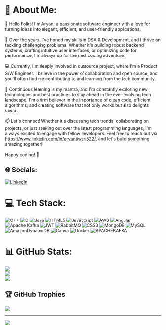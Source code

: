 # 💫 About Me:
👋 Hello Folks! I'm Aryan, a passionate software engineer with a love for turning ideas into elegant, efficient, and user-friendly applications.<br><br>🚀 Over the years, I've honed my skills in DSA & Development, and I thrive on tackling challenging problems. Whether it's building robust backend systems, crafting intuitive user interfaces, or optimizing code for performance, I'm always up for the next coding adventure.<br><br>💻 Currently, I'm deeply involved in outsource project, where I'm a Product S/W Engineer. I believe in the power of collaboration and open source, and you'll often find me contributing to and learning from the tech community.<br><br>🌱 Continuous learning is my mantra, and I'm constantly exploring new technologies and best practices to stay ahead in the ever-evolving tech landscape. I'm a firm believer in the importance of clean code, efficient algorithms, and creating software that not only works but also delights users.<br><br>📫 Let's connect! Whether it's discussing tech trends, collaborating on projects, or just seeking out over the latest programming languages, I'm always excited to engage with fellow developers. Feel free to reach out via https://www.linkedin.com/in/aryantiwari522/, and let's build something amazing together!<br><br>Happy coding! 🚀<br>


## 🌐 Socials:
[![LinkedIn](https://img.shields.io/badge/LinkedIn-%230077B5.svg?logo=linkedin&logoColor=white)](https://linkedin.com/in/aryantiwari522) 

# 💻 Tech Stack:
![C++](https://img.shields.io/badge/c++-%2300599C.svg?style=for-the-badge&logo=c%2B%2B&logoColor=white) ![C](https://img.shields.io/badge/c-%2300599C.svg?style=for-the-badge&logo=c&logoColor=white) ![Java](https://img.shields.io/badge/java-%23ED8B00.svg?style=for-the-badge&logo=openjdk&logoColor=white) ![HTML5](https://img.shields.io/badge/html5-%23E34F26.svg?style=for-the-badge&logo=html5&logoColor=white) ![JavaScript](https://img.shields.io/badge/javascript-%23323330.svg?style=for-the-badge&logo=javascript&logoColor=%23F7DF1E) ![AWS](https://img.shields.io/badge/AWS-%23FF9900.svg?style=for-the-badge&logo=amazon-aws&logoColor=white) ![Angular](https://img.shields.io/badge/angular-%23DD0031.svg?style=for-the-badge&logo=angular&logoColor=white) ![Apache Kafka](https://img.shields.io/badge/Apache%20Kafka-000?style=for-the-badge&logo=apachekafka) ![JWT](https://img.shields.io/badge/JWT-black?style=for-the-badge&logo=JSON%20web%20tokens) ![RabbitMQ](https://img.shields.io/badge/rabbitmq-FF6600?style=for-the-badge&logo=rabbitmq&logoColor=white) ![CSS3](https://img.shields.io/badge/css3-%231572B6.svg?style=for-the-badge&logo=css3&logoColor=white) ![MongoDB](https://img.shields.io/badge/MongoDB-%234ea94b.svg?style=for-the-badge&logo=mongodb&logoColor=white) ![MySQL](https://img.shields.io/badge/mysql-%2300000f.svg?style=for-the-badge&logo=mysql&logoColor=white) ![AmazonDynamoDB](https://img.shields.io/badge/Amazon%20DynamoDB-4053D6?style=for-the-badge&logo=Amazon%20DynamoDB&logoColor=white) ![Canva](https://img.shields.io/badge/Canva-%2300C4CC.svg?style=for-the-badge&logo=Canva&logoColor=white) ![Docker](https://img.shields.io/badge/docker-%230db7ed.svg?style=for-the-badge&logo=docker&logoColor=white) ![APACHEKAFKA](https://img.shields.io/badge/apachekafka-231F20.svg?style=for-the-badge&logo=apachekafka&logoColor=white&color=%23231F20)
# 📊 GitHub Stats:
![](https://github-readme-stats.vercel.app/api?username=aryantiwari522&theme=dark&hide_border=false&include_all_commits=false&count_private=false)<br/>
![](https://github-readme-streak-stats.herokuapp.com/?user=aryantiwari522&theme=dark&hide_border=false)<br/>
![](https://github-readme-stats.vercel.app/api/top-langs/?username=aryantiwari522&theme=dark&hide_border=false&include_all_commits=false&count_private=false&layout=compact)

## 🏆 GitHub Trophies
![](https://github-profile-trophy.vercel.app/?username=aryantiwari522&theme=chalk&no-frame=false&no-bg=true&margin-w=4)

---
[![](https://visitcount.itsvg.in/api?id=aryantiwari522&icon=0&color=0)](https://visitcount.itsvg.in)
